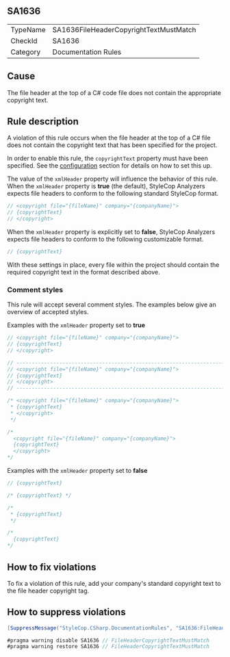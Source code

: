 ﻿## SA1636

<table>
<tr>
  <td>TypeName</td>
  <td>SA1636FileHeaderCopyrightTextMustMatch</td>
</tr>
<tr>
  <td>CheckId</td>
  <td>SA1636</td>
</tr>
<tr>
  <td>Category</td>
  <td>Documentation Rules</td>
</tr>
</table>

## Cause

The file header at the top of a C# code file does not contain the appropriate copyright text.

## Rule description

A violation of this rule occurs when the file header at the top of a C# file does not contain the copyright text that has been specified for the project.

In order to enable this rule, the `copyrightText` property must have been specified. See the [configuration](https://github.com/DotNetAnalyzers/StyleCopAnalyzers/blob/master/documentation/Configuration.md) section for details on how to set this up.

The value of the `xmlHeader` property will influence the behavior of this rule. When the `xmlHeader` property is **true** (the default), StyleCop Analyzers expects file headers to conform to the following standard StyleCop format.

```csharp
// <copyright file="{fileName}" company="{companyName}">
// {copyrightText}
// </copyright>
```

When the `xmlHeader` property is explicitly set to **false**, StyleCop Analyzers expects file headers to conform to the following customizable format.

```csharp
// {copyrightText}
```

With these settings in place, every file within the project should contain the required copyright text in the format described above.

### Comment styles
This rule will accept several comment styles. The examples below give an overview of accepted styles.

Examples with the `xmlHeader` property set to **true**
```csharp
// <copyright file="{fileName}" company="{companyName}">
// {copyrightText}
// </copyright>
```

```csharp
// ----------------------------------------------------------------------
// <copyright file="{fileName}" company="{companyName}">
// {copyrightText}
// </copyright>
// ----------------------------------------------------------------------
```

```csharp
/* <copyright file="{fileName}" company="{companyName}">
 * {copyrightText}
 * </copyright>
 */
```

```csharp
/*
  <copyright file="{fileName}" company="{companyName}">
  {copyrightText}
  </copyright>
*/
```

Examples with the `xmlHeader` property set to **false**

```csharp
// {copyrightText}
```

```csharp
/* {copyrightText} */
```

```csharp
/*
 * {copyrightText}
 */
```

```csharp
/*
  {copyrightText}
*/
```

## How to fix violations

To fix a violation of this rule, add your company's standard copyright text to the file header copyright tag.

## How to suppress violations

```csharp
[SuppressMessage("StyleCop.CSharp.DocumentationRules", "SA1636:FileHeaderCopyrightTextMustMatch", Justification = "Reviewed.")]
```

```csharp
#pragma warning disable SA1636 // FileHeaderCopyrightTextMustMatch
#pragma warning restore SA1636 // FileHeaderCopyrightTextMustMatch
```
